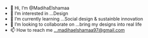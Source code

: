 - 👋 Hi, I’m @MadihaElshamaa
- 👀 I’m interested in ...Design
- 🌱 I’m currently learning ...Social design & sustainble innovation
- 💞️ I’m looking to collaborate on ...bring my designs into real life
- 📫 How to reach me ...madihaelshamaa97@gmail.com

<!---
MadihaElshamaa/MadihaElshamaa is a ✨ special ✨ repository because its `README.md` (this file) appears on your GitHub profile.
You can click the Preview link to take a look at your changes.
--->

